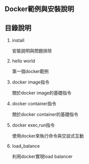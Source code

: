 Docker範例與安裝說明
---
## 目錄說明
 1.  install
      
        安裝說明與問題排除
 2.  hello world
  
        第一個docker範例
 3.  docker image指令
    
        關於docker image的基礎指令
 4.  docker container指令
    
        關於docker container的基礎指令
 5.  docker exec,run指令
    
       使用docker來執行命令與交談式互動
 6.  load_balance
    
        利用docker實現load balancer
